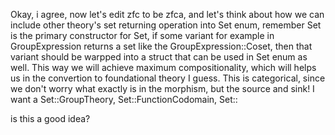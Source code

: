 Okay, i agree, now let's edit zfc to be zfca, and let's think about how we can include other theory's set returning operation into Set enum, remember Set is the primary constructor for Set, if some variant for example in GroupExpression returns a set like the GroupExpression::Coset, then that variant should be warpped into a struct that can be used in Set enum as well. This way we will achieve maximum compositionality, which will helps us in the convertion to foundational theory I guess. This is categorical, since we don't worry what exactly is in the morphism, but the source and sink! 
I want a Set::GroupTheory, Set::FunctionCodomain, Set::

is this a good idea?